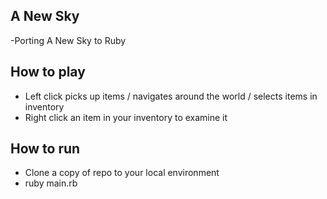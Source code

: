 ## A New Sky
-Porting A New Sky to Ruby

## How to play

- Left click picks up items / navigates around the world / selects items in inventory
- Right click an item in your inventory to examine it

## How to run

- Clone a copy of repo to your local environment
- ruby main.rb
